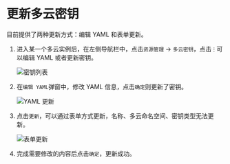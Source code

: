 # 更新多云密钥

目前提供了两种更新方式：编辑 YAML 和表单更新。

1. 进入某一个多云实例后，在左侧导航栏中，点击`资源管理` -> `多云密钥`，点击`⋮`可以编辑 YAML 或者更新密钥。

    ![密钥列表](https://docs.daocloud.io/daocloud-docs-images/docs/kairship/images/update-secret01.png)

2. 在`编辑 YAML`弹窗中，修改 YAML 信息，点击`确定`则更新了密钥。

    ![YAML 更新](https://docs.daocloud.io/daocloud-docs-images/docs/kairship/images/update-secret02.png)

3. 点击`更新`，可以通过表单方式更新，名称、多云命名空间、密钥类型无法更新。

    ![表单更新](https://docs.daocloud.io/daocloud-docs-images/docs/kairship/images/update-secret03.png)

4. 完成需要修改的内容后点击`确定`，更新成功。
